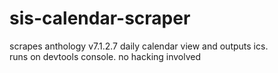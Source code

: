 # sis-calendar-scraper
scrapes anthology v7.1.2.7 daily calendar view and outputs ics.<br/>
runs on devtools console. no hacking involved
